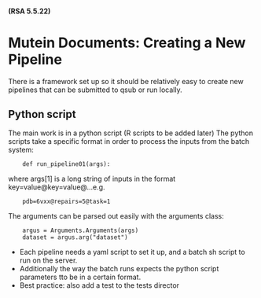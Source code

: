 
#### (RSA 5.5.22)

# Mutein Documents: Creating a New Pipeline

There is a framework set up so it should be relatively easy to create new pipelines that can be submitted to qsub or run locally.

## Python script
The main work is in a python script (R scripts to be added later)
The python scripts take a specific format in order to process the inputs from the batch system:
```
    def run_pipeline01(args):
```
where args[1] is a long string of inputs in the format key=value@key=value@...e.g.
```
    pdb=6vxx@repairs=5@task=1
```
The arguments can be parsed out easily with the arguments class:
```
    argus = Arguments.Arguments(args)
    dataset = argus.arg("dataset")
```


- Each pipeline needs a yaml script to set it up, and a batch sh script to run on the server.
- Additionally the way the batch runs expects the python script parameters tto be in a certain format.
- Best practice: also add a test to the tests director

